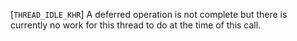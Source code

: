 [`THREAD_IDLE_KHR`] A deferred operation is not complete but there
is currently no work for this thread to do at the time of this call.